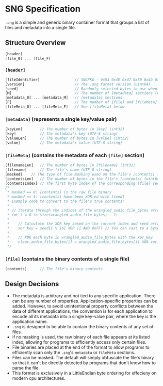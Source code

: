 # SNG Specification

`.sng` is a simple and generic binary container format that groups a list of files and metadata into a single file.

## Structure Overview

```jsx
[header]
[file_0] ... [file_F]
```

### `[header]`

```jsx
[fileIdentifier]                // SNGPKG - 0x53 0x4E 0x47 0x50 0x4b 0x47 sequence to identify the file type
[version]						// The .sng format version (uint64)
[seed]							// Randomly selected bytes to use when masking files (16 bytes)
[M]								// The number of [metadata] sections (uint64)
[metadata_0] ... [metadata_M]   // [metadata] sections
[F]								// The number of [file] and [fileMeta] sections (uint64)
[fileMeta_0] ... [fileMeta_F]	// See [fileMeta] below
```

### `[metadata]` (represents a single key/value pair)

```jsx
[keyLen]		// The number of bytes in [key] (int32)
[key]			// The metadata's key (UTF-8 string)
[valueLen]		// The number of bytes in [value] (int32)
[value]			// The metadata's value (UTF-8 string)
```

### `[fileMeta]` (contains the metadata of each `[file]` section)
```jsx
[filenameLen]	// The number of bytes in [filename] (int32)
[filename]		// The file's name (UTF-8 string)
[masked]	// The type of file masking used on the file's [contents] (1 byte)
[contentsLen]	// The number of bytes in the file's [contents] (uint64)
[contentsIndex] // The first byte index of the corresponding [file] section (uint64)
/*
 * masked == 0: [contents] is the raw file binary
 * masked == 1: [contents] have been XOR-ed with [seed]
 * Example code to convert to the file's true contents:
 * 
 * // Iterate through the indices of the wrangled_audio_file_bytes array
 * for i = 0 to size(wrangled_audio_file_bytes) - 1:
 * 
 *    // Calculate the XOR key based on the current index and seed array
 *    xor_key = seed[i % 16] XOR (i AND 0xFF) // You can cast to a byte instead of "AND 0xFF" if your language supports it
 * 
 *    // XOR each byte in wrangled_audio_file_bytes with the xor_key
 *    clear_audio_file_bytes[i] = wrangled_audio_file_bytes[i] XOR xor_key
 */
```

### `[file]` (contains the binary contents of a single file)

```jsx
[contents]		// The file's binary contents
```

## Design Decisions
- The metadata is arbitrary and not tied to any specific application. There can be any number of properties. Application-specific properties can be added. However, to avoid unintentional property conflicts between the data of different applications, the convention is for each application to encode all its metadata into a single key-value pair, where the key is the application name.
- `.sng` is designed to be able to contain the binary contents of any set of files.
- If no masking is used, the raw binary of each file appears at its listed index, allowing for programs to efficiently access only certain files.
- File binaries are placed at the end of the format to allow programs to efficiently scan only the `.sng`'s `metadata` or `fileMeta` sections.
- Files can be masked. The default will simply obfuscate the file's binary so that it can't be directly detected by programs that don't know how to parse the file.
- This format is exclusively in a LittleEndian byte ordering for effecieny on modern cpu architectures. 

